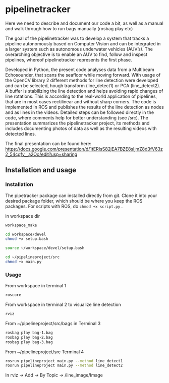 # pipelinetracker

Here we need to describe and document our code a bit, as well as a manual and walk through how to run bags manually (rosbag play etc)

The goal of the pipelinetracker was to develop a system that tracks a pipeline autonomously based on Computer Vision and can be integrated in a larger system such as autonomous underwater vehicles (AUV’s). The overarching objective is to enable an AUV to find, follow and inspect pipelines, whereof pipelinetracker represents the first phase. 

Developed in Python, the present code analyses data from a Multibeam Echosounder, that scans the seafloor while moving forward. With usage of the OpenCV library 2 different methods for line detection were developed and can be selected, hough transform (line_detect1) or PCA (line_detect2). A buffer is stabilizing the line detection and helps avoiding rapid changes of line rotations. This is according to the real-world application of pipelines, that are in most cases rectilinear and without sharp corners. The code is implemented in ROS and publishes the results of the line detection as nodes and as lines in the videos. Detailed steps can be followed directly in the code, where comments help for better understanding (see /src). The presentation summarizes the pipelinetracker project, its methods and includes documenting photos of data as well as the resulting videos with detected lines. 

The final presentation can be found here:
https://docs.google.com/presentation/d/1tERIsS82jEA7BZE8sIjmZ8d3fV63z2_54cgfv__a2Oo/edit?usp=sharing

## Installation and usage

### Installation

The pipetracker package can installed directly from git. Clone it into your desired package folder, which should be where you keep the ROS packages. 
For scripts with ROS, do `chmod +x script.py` . 


in workspace dir
```sh
workspace_make
```

```sh
cd workspace/devel
chmod +x setup.bash
```

```sh
source ~/workspace/devel/setup.bash
```

```sh
cd ~/pipelineproject/src
chmod +x main.py
```




### Usage

From workspace in terminal 1

```sh
roscore
```

From workspace in terminal 2 to visualize line detection
```sh
rviz
```
From ~/pipelineproject/src/bags in Terminal 3
```sh
rosbag play bag-1.bag
rosbag play bag-2.bag
rosbag play bag-3.bag
```

From ~/pipelineproject/src Terminal 4

```sh
rosrun pipelineproject main.py --method line_detect1 
rosrun pipelineproject main.py --method line_detect2 
```

In rviz -> Add -> By Topic -> /line_image/Image
